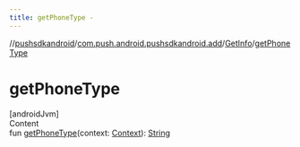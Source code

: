 ```yaml
---
title: getPhoneType -
---
```

//[pushsdkandroid](../../index.md)/[com.push.android.pushsdkandroid.add](../index.md)/[GetInfo](index.md)/[getPhoneType](get-phone-type.md)



# getPhoneType  
[androidJvm]  
Content  
fun [getPhoneType](get-phone-type.md)(context: [Context](https://developer.android.com/reference/kotlin/android/content/Context.html)): [String](https://kotlinlang.org/api/latest/jvm/stdlib/kotlin/-string/index.html)  



